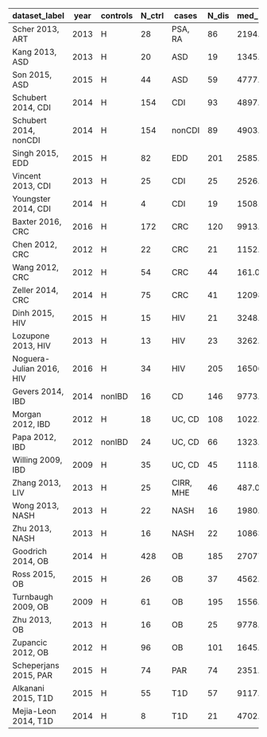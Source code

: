dataset_label | year | controls | N_ctrl | cases | N_dis | med_reads | sequencer | region | citation
----------|----------|----------|----------|----------|----------|----------|----------|----------|----------
Scher 2013, ART | 2013 | H | 28 | PSA, RA | 86 | 2194.0 | 454 | V1-V2 | \cite{ra-littman}
Kang 2013, ASD | 2013 | H | 20 | ASD | 19 | 1345.0 | 454 | V2-V3 | \cite{asd-kb}
Son 2015, ASD | 2015 | H | 44 | ASD | 59 | 4777.0 | Miseq | V1-V2 | \cite{asd-son}
Schubert 2014, CDI | 2014 | H | 154 | CDI | 93 | 4897.0 | 454 | V3-V5 | \cite{cdi-schubert}
Schubert 2014, nonCDI | 2014 | H | 154 | nonCDI | 89 | 4903.0 | 454 | V3-V5 | \cite{cdi-schubert}
Singh 2015, EDD | 2015 | H | 82 | EDD | 201 | 2585.0 | 454 | V3-V5 | \cite{edd-singh}
Vincent 2013, CDI | 2013 | H | 25 | CDI | 25 | 2526.5 | 454 | V3-V5 | \cite{cdi-vincent}
Youngster 2014, CDI | 2014 | H | 4 | CDI | 19 | 15081.0 | Miseq | V4 | \cite{cdi-youngster}
Baxter 2016, CRC | 2016 | H | 172 | CRC | 120 | 9913.5 | Miseq | V4 | \cite{crc-baxter}
Chen 2012, CRC | 2012 | H | 22 | CRC | 21 | 1152.0 | 454 | V1-V3 | \cite{crc-xiang}
Wang 2012, CRC | 2012 | H | 54 | CRC | 44 | 161.0 | 454 | V3 | \cite{crc-zhao}
Zeller 2014, CRC | 2014 | H | 75 | CRC | 41 | 120989.0 | MiSeq | V4 | \cite{crc-zeller}
Dinh 2015, HIV | 2015 | H | 15 | HIV | 21 | 3248.5 | 454 | V3-V5 | \cite{hiv-dinh}
Lozupone 2013, HIV | 2013 | H | 13 | HIV | 23 | 3262.0 | MiSeq | V4 | \cite{lozupone2013alterations}
Noguera-Julian 2016, HIV | 2016 | H | 34 | HIV | 205 | 16506.0 | MiSeq | V3-V4 | \cite{noguera2016gut}
Gevers 2014, IBD | 2014 | nonIBD | 16 | CD | 146 | 9773.5 | Miseq | V4 | \cite{ibd-gevers}
Morgan 2012, IBD | 2012 | H | 18 | UC, CD | 108 | 1022.5 | 454 | V3-V5 | \cite{ibd-hut}
Papa 2012, IBD | 2012 | nonIBD | 24 | UC, CD | 66 | 1323.5 | 454 | V3-V5 | \cite{ibd-papa}
Willing 2009, IBD | 2009 | H | 35 | UC, CD | 45 | 1118.5 | 454 | V5-V6 | \cite{ibd-engstrand}
Zhang 2013, LIV | 2013 | H | 25 | CIRR, MHE | 46 | 487.0 | 454 | V1-V2 | \cite{mhe-zhang}
Wong 2013, NASH | 2013 | H | 22 | NASH | 16 | 1980.0 | 454 | V1-V2 | \cite{nash-chan}
Zhu 2013, NASH | 2013 | H | 16 | NASH | 22 | 10863.0 | 454 | V4 | \cite{nash-baker}
Goodrich 2014, OB | 2014 | H | 428 | OB | 185 | 27077.0 | Miseq | V4 | \cite{ob-goodrich}
Ross 2015, OB | 2015 | H | 26 | OB | 37 | 4562.0 | 454 | V1-V3 | \cite{ob-ross}
Turnbaugh 2009, OB | 2009 | H | 61 | OB | 195 | 1556.5 | 454 | V2 | \cite{ob-gordon}
Zhu 2013, OB | 2013 | H | 16 | OB | 25 | 9778.0 | 454 | V4 | \cite{nash-baker}
Zupancic 2012, OB | 2012 | H | 96 | OB | 101 | 1645.0 | 454 | V1-V3 | \cite{ob-zupancic}
Scheperjans 2015, PAR | 2015 | H | 74 | PAR | 74 | 2351.5 | 454 | V1-V3 | \cite{par-schep}
Alkanani 2015, T1D | 2015 | H | 55 | T1D | 57 | 9117.0 | MiSeq | V4 | \cite{t1d-alkanani}
Mejia-Leon 2014, T1D | 2014 | H | 8 | T1D | 21 | 4702.0 | 454 | V4 | \cite{t1d-mejia}
